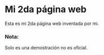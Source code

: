 # Mi 2da página web

Esta es mi 2da página web inventada por mi.

### Nota:
Solo es una demostración no es oficial. 